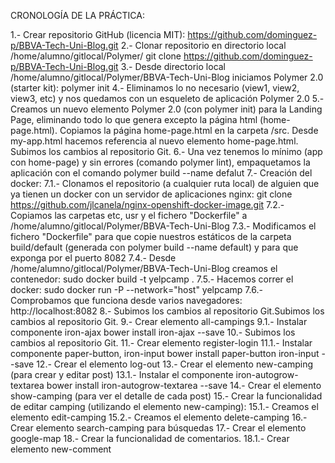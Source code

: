 CRONOLOGÍA DE LA PRÁCTICA:

1.- Crear repositorio GitHub (licencia MIT): https://github.com/dominguez-p/BBVA-Tech-Uni-Blog.git
2.- Clonar repositorio en directorio local /home/alumno/gitlocal/Polymer/
            git clone https://github.com/dominguez-p/BBVA-Tech-Uni-Blog.git
3.- Desde directorio local /home/alumno/gitlocal/Polymer/BBVA-Tech-Uni-Blog iniciamos Polymer 2.0 (starter kit): polymer init
4.- Eliminamos lo no necesario (view1, view2, view3, etc) y nos quedamos con un esqueleto de aplicación Polymer 2.0
5.- Creamos un nuevo elemento Polymer 2.0 (con polymer init) para la Landing Page, eliminando todo lo que genera excepto la página html (home-page.html). Copiamos la página home-page.html en la carpeta /src. Desde my-app.html hacemos referencia al nuevo elemento home-page.html. Subimos los cambios al repositorio Git.
6.- Una vez tenemos lo mínimo (app con home-page) y sin errores (comando polymer lint), empaquetamos la aplicación con el comando
            polymer build --name defalut
7.- Creación del docker:
  7.1.- Clonamos el repositorio (a cualquier ruta local) de alguien que ya tienen un docker con un servidor de aplicaciones nginx:
            git	clone	https://github.com/jlcanela/nginx-openshift-docker-image.git
  7.2.- Copiamos las carpetas etc, usr y el fichero "Dockerfile" a /home/alumno/gitlocal/Polymer/BBVA-Tech-Uni-Blog
  7.3.- Modificamos el fichero "Dockerfile" para que copie nuestros estáticos de la carpeta build/default (generada con polymer build --name default) y para que exponga por el puerto 8082
  7.4.- Desde /home/alumno/gitlocal/Polymer/BBVA-Tech-Uni-Blog creamos el contenedor:
            sudo docker build -t yelpcamp .
  7.5.- Hacemos correr el docker:
            sudo docker run -P --network="host" yelpcamp
  7.6.- Comprobamos que funciona desde varios navegadores: http://localhost:8082
8.- Subimos los cambios al repositorio Git.Subimos los cambios al repositorio Git.
9.- Crear elemento all-campings
  9.1.- Instalar componente iron-ajax
            bower install iron-ajax --save
10.- Subimos los cambios al repositorio Git.
11.- Crear elemento register-login
  11.1.- Instalar componente paper-button, iron-input
            bower install paper-button iron-input --save
12.- Crear el elemento log-out
13.- Crear el elemento new-camping (para crear y editar post)
  13.1.- Instalar el componente iron-autogrow-textarea
            bower install iron-autogrow-textarea --save
14.- Crear el elemento show-camping (para ver el detalle de cada post)
15.- Crear la funcionalidad de editar camping (utilizando el elemento new-camping):
  15.1.- Creamos el elemento edit-camping
  15.2.- Creamos el elemento delete-camping
16.- Crear elemento search-camping para búsquedas
17.- Crear el elemento google-map
18.- Crear la funcionalidad de comentarios.
  18.1.- Crear elemento new-comment
  
